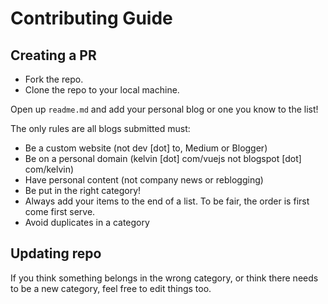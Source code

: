 # Contributing Guide

## Creating a PR
- Fork the repo.
- Clone the repo to your local machine.

Open up `readme.md` and add your personal blog or one you know to the list!

The only rules are all blogs submitted must:

- Be a custom website (not dev [dot] to, Medium or Blogger)
- Be on a personal domain (kelvin [dot] com/vuejs not blogspot [dot] com/kelvin)
- Have personal content (not company news or reblogging)
- Be put in the right category!
- Always add your items to the end of a list. To be fair, the order is first come first serve.
- Avoid duplicates in a category

## Updating repo

If you think something belongs in the wrong category, or think there needs to be a new category, feel free to edit things too.


